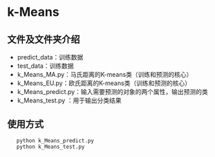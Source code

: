 # k-Means
## 文件及文件夹介绍
- predict_data：训练数据
- test_data：训练数据
- k_Means_MA.py：马氏距离的K-means类（训练和预测的核心）
- k_Means_EU.py：欧氏距离的K-means类（训练和预测的核心）
- k_Means_predict.py：输入需要预测的对象的两个属性，输出预测的类
- k_Means_test.py ：用于输出分类结果

## 使用方式
 ```
    python k_Means_predict.py
    python k_Means_test.py
 ```